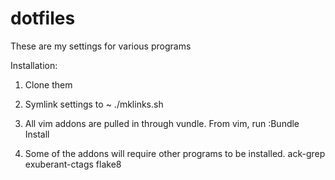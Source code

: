 dotfiles
========
These are my settings for various programs

Installation:

1. Clone them

2. Symlink settings to ~
	./mklinks.sh

3. All vim addons are pulled in through vundle. From vim, run
	:Bundle Install

4. Some of the addons will require other programs to be installed.
	ack-grep
	exuberant-ctags
	flake8
